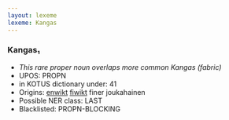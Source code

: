 ```yaml
---
layout: lexeme
lexeme: Kangas
---
```


###  Kangas₁

* _This rare proper noun overlaps more common *Kangas* (fabric)_
* UPOS:  PROPN
* in KOTUS dictionary under:  41
* Origins: [enwikt](https://en.wiktionary.org/wiki/Kangas) [fiwikt](https://fi.wiktionary.org/wiki/Kangas) finer joukahainen 
* Possible NER class:  LAST
* Blacklisted:  PROPN-BLOCKING

